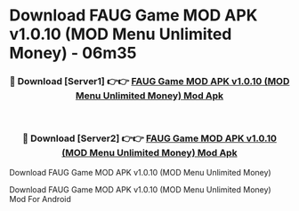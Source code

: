 # Download FAUG Game MOD APK v1.0.10 (MOD Menu Unlimited Money) - 06m35


<div align="center">
<h3>🔴 Download [Server1] 👉👉 <a href="https://apk-comot.site?title=FAUG_Game_MOD_APK_v1.0.10_(MOD_Menu_Unlimited_Money)">FAUG Game MOD APK v1.0.10 (MOD Menu Unlimited Money) Mod Apk</a></h3><br>
<h3>🔴 Download [Server2] 👉👉 <a href="https://apk-comot.site?title=FAUG_Game_MOD_APK_v1.0.10_(MOD_Menu_Unlimited_Money)">FAUG Game MOD APK v1.0.10 (MOD Menu Unlimited Money) Mod Apk</a></h3>
</div>



Download FAUG Game MOD APK v1.0.10 (MOD Menu Unlimited Money) 

Download FAUG Game MOD APK v1.0.10 (MOD Menu Unlimited Money) Mod For Android